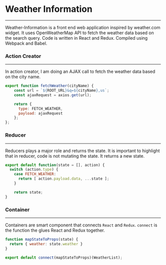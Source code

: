 # Weather Information
---

Weather-Information is a front end web application inspired by weather.com widget.
It uses OpenWeatherMap API to fetch the weather data based on the search query.
Code is written in React and Redux. Compiled using Webpack and Babel.

### Action Creator
---

In action creator, I am doing an AJAX call to fetch the weather data based on the city name.

```javascript
export function fetchWeather(cityName) {
    const url = `${ROOT_URL}&q=${cityName},us`;
    const ajaxRequest = axios.get(url);

    return {
      type: FETCH_WEATHER,
      payload: ajaxRequest
    };
};
```

### Reducer
---

Reducers plays a major role and returns the state. It is important to highlight that in reducer, code is not mutating the state. It returns a new state. 

```javascript
export default function(state = [], action) {
  switch (action.type) {
    case FETCH_WEATHER:
      return [ action.payload.data, ...state ];
    }

    return state;
}
```

### Container
---

Containers are smart component that connects `React` and `Redux`.
`connect` is the function the glues React and Redux together. 

```javascript
function mapStateToProps(state) {
  return { weather: state.weather }
}

export default connect(mapStateToProps)(WeatherList);
```
